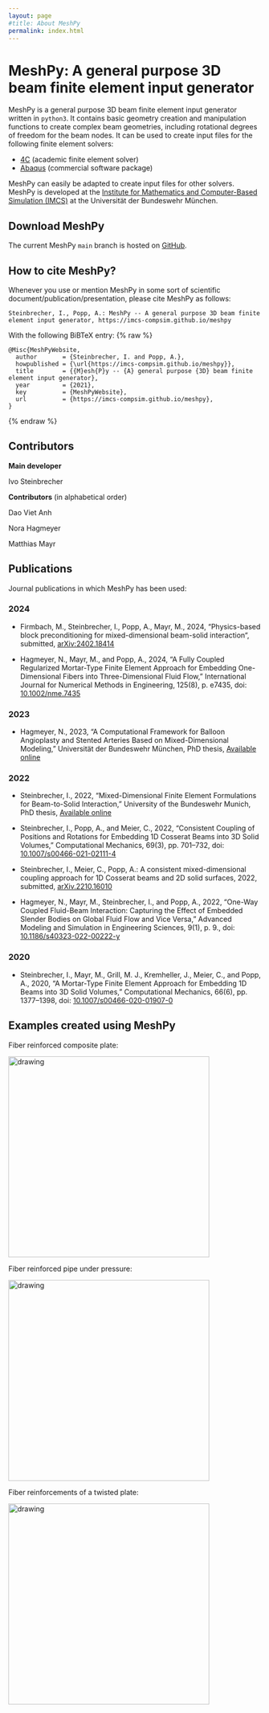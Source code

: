 ```yaml
---
layout: page
#title: About MeshPy
permalink: index.html
---
```



# MeshPy: A general purpose 3D beam finite element input generator

MeshPy is a general purpose 3D beam finite element input generator written in `python3`.
It contains basic geometry creation and manipulation functions to create complex beam geometries, including rotational degrees of freedom for the beam nodes.
It can be used to create input files for the following finite element solvers:
- [4C](https://www.4c-multiphysics.org/) (academic finite element solver)
- [Abaqus](https://en.wikipedia.org/wiki/Abaqus) (commercial software package)

MeshPy can easily be adapted to create input files for other solvers.
MeshPy is developed at the [Institute for Mathematics and Computer-Based Simulation (IMCS)](https://www.unibw.de/imcs-en) at the Universität der Bundeswehr München.


## Download MeshPy

The current MeshPy `main` branch is hosted on [GitHub](https://github.com/imcs-compsim/meshpy).


## How to cite MeshPy?

Whenever you use or mention MeshPy in some sort of scientific document/publication/presentation, please cite MeshPy as follows:

```
Steinbrecher, I., Popp, A.: MeshPy -- A general purpose 3D beam finite element input generator, https://imcs-compsim.github.io/meshpy
```

With the following BiBTeX entry:
{% raw %}
```TeX
@Misc{MeshPyWebsite,
  author       = {Steinbrecher, I. and Popp, A.},
  howpublished = {\url{https://imcs-compsim.github.io/meshpy}},
  title        = {{M}esh{P}y -- {A} general purpose {3D} beam finite element input generator},
  year         = {2021},
  key          = {MeshPyWebsite},
  url          = {https://imcs-compsim.github.io/meshpy},
}
```
{% endraw %}


## Contributors

**Main developer**

Ivo Steinbrecher

**Contributors** (in alphabetical order)

Dao Viet Anh

Nora Hagmeyer

Matthias Mayr


## Publications
[comment]: <> (ASME style in JabRef)

Journal publications in which MeshPy has been used:

### 2024

-  Firmbach, M., Steinbrecher, I., Popp, A., Mayr, M., 2024, “Physics-based block preconditioning for mixed-dimensional beam-solid interaction“, submitted, [arXiv:2402.18414](https://arxiv.org/abs/2402.18414)

- Hagmeyer, N., Mayr, M., and Popp, A., 2024, “A Fully Coupled Regularized Mortar-Type Finite Element Approach for Embedding One-Dimensional Fibers into Three-Dimensional Fluid Flow,” International Journal for Numerical Methods in Engineering, 125(8), p. e7435, doi: [10.1002/nme.7435](https://doi.org/10.1002/nme.7435)

### 2023

- Hagmeyer, N., 2023, “A Computational Framework for Balloon Angioplasty and Stented Arteries Based on Mixed-Dimensional Modeling,” Universität der Bundeswehr München, PhD thesis, [Available online](https://athene-forschung.rz.unibw-muenchen.de/146359)

### 2022

- Steinbrecher, I., 2022, “Mixed-Dimensional Finite Element Formulations for Beam-to-Solid Interaction,” University of the Bundeswehr Munich, PhD thesis, [Available online](https://athene-forschung.unibw.de/143755)

- Steinbrecher, I., Popp, A., and Meier, C., 2022, “Consistent Coupling of Positions and Rotations for Embedding 1D Cosserat Beams into 3D Solid Volumes,” Computational Mechanics, 69(3), pp. 701–732, doi: [10.1007/s00466-021-02111-4](https://doi.org/10.1007/s00466-021-02111-4)

- Steinbrecher, I., Meier, C., Popp, A.: A consistent mixed-dimensional coupling approach for 1D Cosserat beams and 2D solid surfaces, 2022, submitted, [arXiv.2210.16010](https://doi.org/10.48550/arXiv.2210.16010)

- Hagmeyer, N., Mayr, M., Steinbrecher, I., and Popp, A., 2022, “One-Way Coupled Fluid-Beam Interaction: Capturing the Effect of Embedded Slender Bodies on Global Fluid Flow and Vice Versa,” Advanced Modeling and Simulation in Engineering Sciences, 9(1), p. 9., doi: [10.1186/s40323-022-00222-y](https://doi.org/10.1186/s40323-022-00222-y)

### 2020
- Steinbrecher, I., Mayr, M., Grill, M. J., Kremheller, J., Meier, C., and Popp, A., 2020, “A Mortar-Type Finite Element Approach for Embedding 1D Beams into 3D Solid Volumes,” Computational Mechanics, 66(6), pp. 1377–1398, doi: [10.1007/s00466-020-01907-0](https://doi.org/10.1007/s00466-020-01907-0)


## Examples created using MeshPy

Fiber reinforced composite plate:

<img src="figures/composite_plate.png" alt="drawing" width="400"/>

Fiber reinforced pipe under pressure:

<img src="figures/pressure_pipe.png" alt="drawing" width="400"/>

Fiber reinforcements of a twisted plate:

<img src="figures/twisted_plate.png" alt="drawing" width="400"/>
